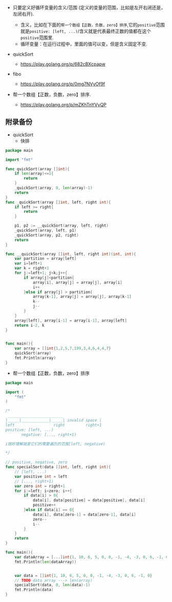 


- 只要定义好循环变量的含义/范围 (定义的变量的范围，比如是左开右闭还是，左闭右开).
  - 含义，比如在下面的```帮一个数组【正数，负数，zero】排序```,它的```positive```范围就是```positive: [left, ...)```/含义就是代表最终正数的值都在这个```positive```范围里.
  - 循环变量：在运行过程中，里面的值可以变，但是含义固定不变.



- quickSort
  - https://play.golang.org/p/682cBXcpapw



- fibo
  - https://play.golang.org/p/0mg7NVyOf9f



- 帮一个数组【正数，负数，zero】排序.
  - https://play.golang.org/p/mZKhTnYVyQP





## 附录备份

- quickSort
  - 快排
```go
package main

import "fmt"

func quickSort(array []int){
	if len(array)<=1{
		return 
	}
	_quickSort(array, 0, len(array)-1)
	return
}
func _quickSort(array []int, left, right int){
	if left >= right{
		return
	}

	p1, p2 := __quickSort(array, left, right)
	_quickSort(array, left, p1)
	_quickSort(array, p2, right)
	return
}

func __quickSort(array []int, left, right int)(int, int){
	var partition = array[left]
	var i=left+1
	var k = right+1
	for j:=left+1; j<k;j++{
		if array[j]<partition{
			array[i], array[j] = array[j], array[i]
			i++
		}else if array[j] > partition{
			array[k-1], array[j] = array[j], array[k-1]
			k--
			j--
		}
	}
	array[left], array[i-1] = array[i-1], array[left]
	return i-2, k
}


func main(){
	var array = []int{1,2,5,7,199,3,4,6,4,4,7}
	quickSort(array)
	fmt.Println(array)
}
```




- 帮一个数组【正数，负数，zero】排序

```go
package main

import (
	"fmt"
)

/*
 ________________________
|_____|____________|_____| invalid space |
left                 right         right+1
positive: [left, ...)
       negative: [..., right+1)

i很好理解就是它们的需要遍历的范围[left, negative)

*/

// positive, negative, zero
func specialSort(data []int, left, right int){
	// [left, ...)
	var positive int = left
	// [..., right+1)
	var zero int = right+1
	for i:=left; i<zero; i++{
		if data[i] > 0{
			data[i], data[positive] = data[positive], data[i]
			positive++
		}else if data[i] == 0{
			data[i], data[zero-1] = data[zero-1], data[i]
			zero--
			i--
		}
	}
	return
}

func main(){
	var dataArray = [...]int{1, 10, 6, 5, 0, 0, -1, -4, -3, 0, 6, -1, 0}
	fmt.Println(len(dataArray))


	var data = []int{1, 10, 6, 5, 0, 0, -1, -4, -3, 0, 6, -1, 0}
	// TODO data array ---> len(array)
	specialSort(data, 0, len(data)-1)
	fmt.Println(data)
}
```










